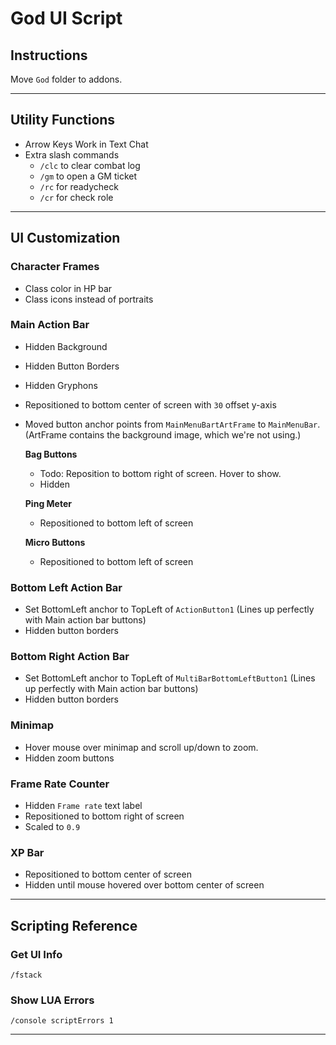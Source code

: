 # God UI Script

## Instructions

Move `God` folder to addons.

---

## Utility Functions

- Arrow Keys Work in Text Chat
- Extra slash commands
    - `/clc` to clear combat log
    - `/gm` to open a GM ticket
    - `/rc` for readycheck
    - `/cr` for check role

---

## UI Customization

### Character Frames

- Class color in HP bar
- Class icons instead of portraits

### Main Action Bar

- Hidden Background
- Hidden Button Borders
- Hidden Gryphons
- Repositioned to bottom center of screen with `30` offset y-axis
- Moved button anchor points from `MainMenuBartArtFrame` to `MainMenuBar`. (ArtFrame contains the background image, which we're not using.)

    **Bag Buttons**

    - Todo: Reposition to bottom right of screen. Hover to show.
    - Hidden

    **Ping Meter**

    - Repositioned to bottom left of screen

    **Micro Buttons**

    - Repositioned to bottom left of screen

### Bottom Left Action Bar

- Set BottomLeft anchor to TopLeft of `ActionButton1` (Lines up perfectly with Main action bar buttons)
- Hidden button borders

### Bottom Right Action Bar

- Set BottomLeft anchor to TopLeft of `MultiBarBottomLeftButton1` (Lines up perfectly with Main action bar buttons)
- Hidden button borders

### Minimap

- Hover mouse over minimap and scroll up/down to zoom.
- Hidden zoom buttons

### Frame Rate Counter

- Hidden `Frame rate` text label
- Repositioned to bottom right of screen
- Scaled to `0.9`

### XP Bar

- Repositioned to bottom center of screen
- Hidden until mouse hovered over bottom center of screen

---

## Scripting Reference

### Get UI Info

`/fstack`

### Show LUA Errors

`/console scriptErrors 1`

---